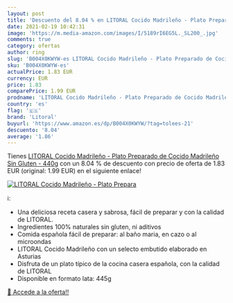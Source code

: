 ```yaml
---
layout: post
title: 'Descuento del 8.04 % en LITORAL Cocido Madrileño - Plato Prepara'
date: 2021-02-19 10:42:31
image: 'https://m.media-amazon.com/images/I/5189rI6EG5L._SL200_.jpg'
comments: true
category: ofertas
author: ring
slug: 'B004X0KWYW-es LITORAL Cocido Madrileño - Plato Preparado de Cocido...'
sku: 'B004X0KWYW-es'
actualPrice: 1.83 EUR
currency: EUR
price: 1.83
comparePrice: 1.99 EUR
prodname: 'LITORAL Cocido Madrileño - Plato Preparado de Cocido Madrileño Sin Gluten - 440g'
country: 'es'
flag: '🇪🇸'
brand: 'Litoral'
buyurl: 'https://www.amazon.es/dp/B004X0KWYW/?tag=tolees-21'
descuento: '8.04'
average: '1.86'
---
```


Tienes [LITORAL Cocido Madrileño - Plato Preparado de Cocido Madrileño Sin Gluten - 440g](https://www.amazon.es/dp/B004X0KWYW/?tag=tolees-21) con un 8.04 % de descuento con precio de oferta de 1.83 EUR (original: 1.99 EUR) en el siguiente enlace!

[![LITORAL Cocido Madrileño - Plato Prepara](https://m.media-amazon.com/images/I/5189rI6EG5L._SL200_.jpg)](https://www.amazon.es/dp/B004X0KWYW/?tag=tolees-21)

ℹ️:

- Una deliciosa receta casera y sabrosa, fácil de preparar y con la calidad de LITORAL.
- Ingredientes 100% naturales sin gluten, ni aditivos
- Comida española fácil de preparar: al baño maria, en cazo o al microondas
- LITORAL Cocido Madrileño con un selecto embutido elaborado en Asturias
- Disfruta de un plato típico de la cocina casera española, con la calidad de LITORAL
- Disponible en formato lata: 445g

[🛒 Accede a la oferta!!](https://www.amazon.es/dp/B004X0KWYW/?tag=tolees-21)
